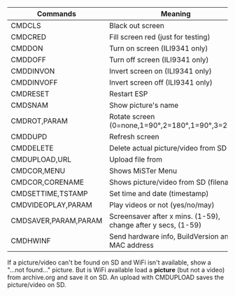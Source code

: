 | Commands                | Meaning       |
| ----------------------- |-------------- |
| CMDCLS                  | Black out screen |
| CMDCRED                 | Fill screen red (just for testing) |
| CMDDON                  | Turn on screen (ILI9341 only) |
| CMDDOFF                 | Turn off screen (ILI9341 only) |
| CMDDINVON               | Invert screen on (ILI9341 only) |
| CMDDINVOFF              | Invert screen off (ILI9341 only) |
| CMDRESET                | Restart ESP |
| CMDSNAM                 | Show picture's name |
| CMDROT,PARAM            | Rotate screen (0=none,1=90°,2=180°,1=90°,3=270°) |
| CMDDUPD                 | Refresh screen |
| CMDDELETE               | Delete actual picture/video from SD |
| CMDUPLOAD,URL           | Upload file from <URL> |
| CMDCOR,MENU             | Shows MiSTer Menu |
| CMDCOR,CORENAME         | Shows picture/video from SD (filename) |
| CMDSETTIME,TSTAMP       | Set time and date (timestamp) |
| CMDVIDEOPLAY,PARAM      | Play videos or not (yes/no/may) |
| CMDSAVER,PARAM,PARAM    | Screensaver after x mins. (1-59), change after y secs, (1-59) |
| CMDHWINF                | Send hardware info, BuildVersion and MAC address |

If a picture/video can't be found on SD and WiFi isn't available, show a "...not found..." picture.
But is WiFi available load a **picture** (but not a video) from archive.org and save it on SD.
An upload with CMDUPLOAD saves the picture/video on SD.

